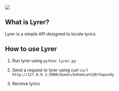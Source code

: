 ![](https://jcode.me/content/images/2015/06/lyrer.png)

## What is Lyrer?

Lyrer is a simple API designed to locate lyrics.

## How to use Lyrer

1. Run lyrer using `python lyrer.py`

2. Send a request to lyrer using curl `curl http://127.0.0.1:5000/Queen/bohemian%20rhapsody`

3. Recieve lyrics

